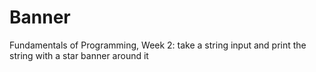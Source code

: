 # Banner
Fundamentals of Programming, Week 2: take a string input and print the string with a star banner around it

